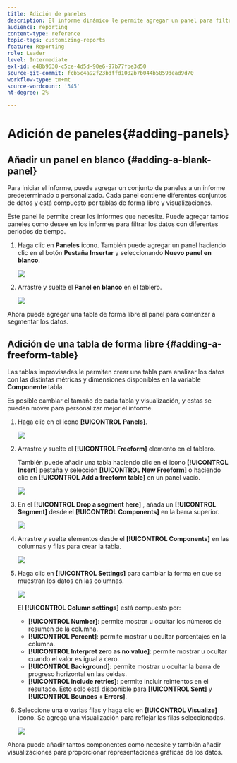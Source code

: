 ```yaml
---
title: Adición de paneles
description: El informe dinámico le permite agregar un panel para filtrar mejor los datos según el período de tiempo elegido.
audience: reporting
content-type: reference
topic-tags: customizing-reports
feature: Reporting
role: Leader
level: Intermediate
exl-id: e48b9630-c5ce-4d5d-90e6-97b77fbe3d50
source-git-commit: fcb5c4a92f23bdffd1082b7b044b5859dead9d70
workflow-type: tm+mt
source-wordcount: '345'
ht-degree: 2%

---
```


# Adición de paneles{#adding-panels}

## Añadir un panel en blanco {#adding-a-blank-panel}

Para iniciar el informe, puede agregar un conjunto de paneles a un informe predeterminado o personalizado. Cada panel contiene diferentes conjuntos de datos y está compuesto por tablas de forma libre y visualizaciones.

Este panel le permite crear los informes que necesite. Puede agregar tantos paneles como desee en los informes para filtrar los datos con diferentes periodos de tiempo.

1. Haga clic en **Paneles** icono. También puede agregar un panel haciendo clic en el botón **Pestaña Insertar** y seleccionando **Nuevo panel en blanco**.

   ![](assets/dynamic_report_panel_1.png)

1. Arrastre y suelte el **Panel en blanco** en el tablero.

   ![](assets/dynamic_report_panel.png)

Ahora puede agregar una tabla de forma libre al panel para comenzar a segmentar los datos.

## Adición de una tabla de forma libre {#adding-a-freeform-table}

Las tablas improvisadas le permiten crear una tabla para analizar los datos con las distintas métricas y dimensiones disponibles en la variable **Componente** tabla.

Es posible cambiar el tamaño de cada tabla y visualización, y estas se pueden mover para personalizar mejor el informe.

1. Haga clic en el icono **[!UICONTROL Panels]**.

   ![](assets/dynamic_report_panel_1.png)

1. Arrastre y suelte el **[!UICONTROL Freeform]** elemento en el tablero.

   También puede añadir una tabla haciendo clic en el icono **[!UICONTROL Insert]** pestaña y selección **[!UICONTROL New Freeform]** o haciendo clic en **[!UICONTROL Add a freeform table]** en un panel vacío.

   ![](assets/dynamic_report_panel_2.png)

1. En el **[!UICONTROL Drop a segment here]** , añada un **[!UICONTROL Segment]** desde el **[!UICONTROL Components]** en la barra superior.

   ![](assets/dynamic_report_panel_3.png)

1. Arrastre y suelte elementos desde el **[!UICONTROL Components]** en las columnas y filas para crear la tabla.

   ![](assets/dynamic_report_freeform_3.png)

1. Haga clic en **[!UICONTROL Settings]** para cambiar la forma en que se muestran los datos en las columnas.

   ![](assets/dynamic_report_freeform_4.png)

   El **[!UICONTROL Column settings]** está compuesto por:

   * **[!UICONTROL Number]**: permite mostrar u ocultar los números de resumen de la columna.
   * **[!UICONTROL Percent]**: permite mostrar u ocultar porcentajes en la columna.
   * **[!UICONTROL Interpret zero as no value]**: permite mostrar u ocultar cuando el valor es igual a cero.
   * **[!UICONTROL Background]**: permite mostrar u ocultar la barra de progreso horizontal en las celdas.
   * **[!UICONTROL Include retries]**: permite incluir reintentos en el resultado. Esto solo está disponible para **[!UICONTROL Sent]** y **[!UICONTROL Bounces + Errors]**.

1. Seleccione una o varias filas y haga clic en **[!UICONTROL Visualize]** icono. Se agrega una visualización para reflejar las filas seleccionadas.

   ![](assets/dynamic_report_freeform_5.png)

Ahora puede añadir tantos componentes como necesite y también añadir visualizaciones para proporcionar representaciones gráficas de los datos.
